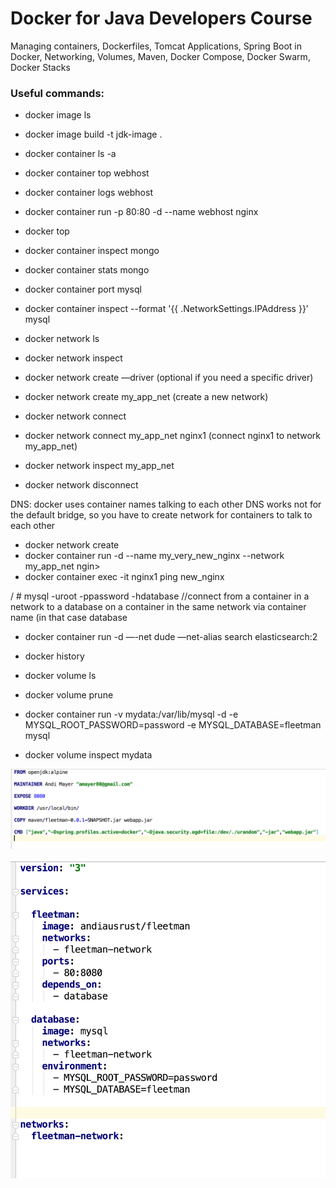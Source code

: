 # Docker for Java Developers Course
Managing containers, Dockerfiles, Tomcat Applications, Spring Boot in Docker, Networking, Volumes, Maven, Docker Compose, Docker Swarm, Docker Stacks

### Useful commands:

- docker image ls
- docker image build -t jdk-image .

- docker container ls -a
- docker container top webhost
- docker container logs webhost
- docker container run -p 80:80 -d --name webhost nginx

- docker top <mongo>
- docker container inspect mongo
- docker container stats mongo

- docker container port mysql
- docker container inspect --format '{{ .NetworkSettings.IPAddress  }}’ mysql

- docker network ls
- docker network inspect
- docker network create —driver (optional if you need a specific driver)
- docker network create my_app_net (create a new network)
- docker network connect
- docker network connect my_app_net nginx1 (connect nginx1 to network my_app_net)
- docker network inspect my_app_net
- docker network disconnect

DNS: docker uses container names talking to each other
DNS works not for the default bridge, so you have to create network for containers to talk to each other

- docker network create <dude>
- docker container run -d --name my_very_new_nginx --network my_app_net ngin>
- docker container exec -it nginx1 ping new_nginx

/ # mysql -uroot -ppassword -hdatabase  	//connect from a container in a network to a database on a container in the 						same network via container name (in that case database

- docker container run -d —-net dude —net-alias search elasticsearch:2
- docker history <nginx>

- docker volume ls
- docker volume prune
- docker container run -v mydata:/var/lib/mysql -d  -e MYSQL_ROOT_PASSWORD=password -e MYSQL_DATABASE=fleetman mysql
- docker volume inspect mydata

![Dockerfile](https://github.com/andiausrust/docker-for-java-fleetman-example/blob/master/docker-compose.png)

![Dockerfile](https://github.com/andiausrust/docker-for-java-fleetman-example/blob/master/Dockerfile.png)



